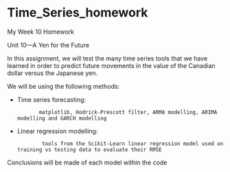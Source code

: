 # Time_Series_homework
My Week 10 Homework

Unit 10—A Yen for the Future

In this assignment, we will test the many time series tools that we have learned in order to predict future movements in the value of the Canadian dollar versus the Japanese yen.

We will be using the following methods:

  * Time series forecasting: 
               
               matplotlib, Hodrick-Prescott filter, ARMA modelling, ARIMA modelling and GARCH modelling
  * Linear regression modelling: 
                
                tools from the Scikit-Learn linear regression model used on training vs testing data to evaluate their RMSE
    
Conclusions will be made of each model within the code 
